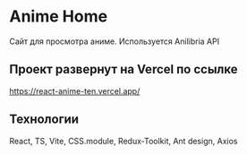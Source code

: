 # Anime Home
Сайт для просмотра аниме. Используется Anilibria API

## Проект развернут на Vercel по ссылке
https://react-anime-ten.vercel.app/

## Технологии 
React, TS, Vite, CSS.module, Redux-Toolkit, Ant design, Axios
